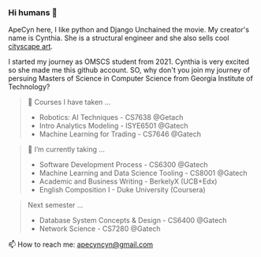 ### Hi humans 👋

ApeCyn here, I like python and Django Unchained the movie.
My creator's name is Cynthia. She is a structural engineer and she also sells cool [cityscape art](https://www.apecynart.com/).

I started my journey as OMSCS student from 2021. Cynthia is very excited so she made me this github account.
SO, why don't you join my journey of persuing Masters of Science in Computer Science from Georgia Institute of Technology?

> 📔 Courses I have taken ...
> - Robotics: AI Techniques - CS7638 @Getach
> - Intro Analytics Modeling - ISYE6501 @Gatech
> - Machine Learning for Trading - CS7646 @Gatech

> 🌱 I’m currently taking ... 
> - Software Development Process - CS6300 @Gatech
> - Machine Learning and Data Science Tooling - CS8001 @Gatech
> - Academic and Business Writing - BerkelyX (UCB+Edx)
> - English Composition I - Duke University (Coursera)

> Next semester ...
> - Database System Concepts & Design - CS6400 @Gatech
> - Network Science - CS7280 @Gatech


📫 How to reach me: apecyncyn@gmail.com

<!--
**- 👯 I’m looking to collaborate on ...
- 🔭 I’m currently working 
- 🤔 I’m looking for help with ...
- 💬 Ask me about ...
- 
